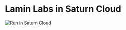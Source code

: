 # Lamin Labs in Saturn Cloud

<a href="https://app.community.saturnenterprise.io/dash/resources?recipeUrl=https://raw.githubusercontent.com/saturncloud/lamin-ai-example/main/.saturn/saturn.json" target="_blank" rel="noopener">
  <img src="https://saturncloud.io/images/embed/run-in-saturn-cloud.svg" alt="Run in Saturn Cloud"/>
</a>
